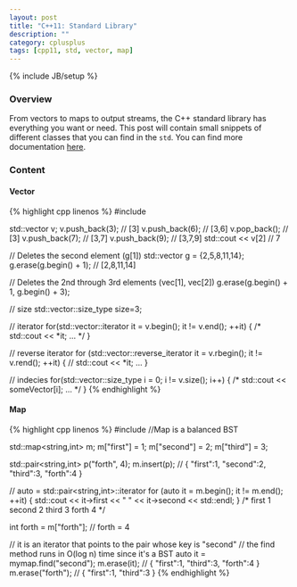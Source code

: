 ```yaml
---
layout: post
title: "C++11: Standard Library"
description: ""
category: cplusplus
tags: [cpp11, std, vector, map]
---
```

{% include JB/setup %}

<!-- Overview -->
<h3>Overview</h3>

From vectors to maps to output streams, the C++ standard library has everything you want or need. This post will contain small snippets of different classes that you can find in the `std`. You can find more documentation [here](http://www.cplusplus.com/reference/).

<!-- Content -->
<h3>Content</h3>

<!-- Vector -->
<h4>Vector</h4>

<!-- Code _______________________________________-->
{% highlight cpp linenos %}
#include <vector>

std::vector<int> v;
v.push_back(3);   // [3]
v.push_back(6);   // [3,6]
v.pop_back();     // [3]
v.push_back(7);   // [3,7]
v.push_back(9);   // [3,7,9]
std::cout << v[2] // 7

// Deletes the second element (g[1])
std::vector<int> g = {2,5,8,11,14};
g.erase(g.begin() + 1); // [2,8,11,14]

// Deletes the 2nd through 3rd elements (vec[1], vec[2])
g.erase(g.begin() + 1, g.begin() + 3);

// size
std::vector<int>::size_type size=3;

// iterator
for(std::vector<int>::iterator it = v.begin(); it != v.end(); ++it) {
    /* std::cout << *it; ... */
}

// reverse iterator
for (std::vector<int>::reverse_iterator it = v.rbegin(); it != v.rend(); ++it) {
    // std::cout << *it; ...
}

// indecies
for(std::vector<int>::size_type i = 0; i != v.size(); i++) {
    /* std::cout << someVector[i]; ... */
}
{% endhighlight %}
<!-- /Code ^^^^^^^^^^^^^^^^^^^^^^^^^^^^^^^^^^^^^^-->


<!-- Map -->
<h4>Map</h4>

<!-- Code _______________________________________-->
{% highlight cpp linenos %}
#include <map>
//Map is a balanced BST

std::map<string,int> m;
m["first"] = 1;
m["second"] = 2;
m["third"] = 3;

std::pair<string,int> p("forth", 4);
m.insert(p); // { "first":1, "second":2, "third":3, "forth":4 }

// auto = std::pair<string,int>::iterator
for (auto it = m.begin(); it != m.end(); ++it) {
    std::cout << it->first << " " << it->second << std::endl;
}
/*
first 1
second 2
third 3
forth 4
*/

int forth = m["forth"];
// forth = 4

// it is an iterator that points to the pair whose key is "second"
// the find method runs in O(log n) time since it's a BST
auto it = mymap.find("second");
m.erase(it);        // { "first":1, "third":3, "forth":4 }
m.erase("forth");   // { "first":1, "third":3 }
{% endhighlight %}
<!-- /Code ^^^^^^^^^^^^^^^^^^^^^^^^^^^^^^^^^^^^^^-->
